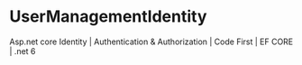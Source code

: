 # UserManagementIdentity
 Asp.net core Identity | Authentication &amp; Authorization | Code First | EF CORE | .net 6
